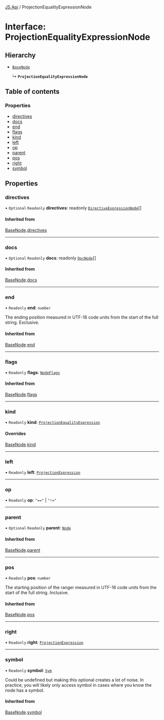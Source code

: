 [JS Api](../index.md) / ProjectionEqualityExpressionNode

# Interface: ProjectionEqualityExpressionNode

## Hierarchy

- [`BaseNode`](BaseNode.md)

  ↳ **`ProjectionEqualityExpressionNode`**

## Table of contents

### Properties

- [directives](ProjectionEqualityExpressionNode.md#directives)
- [docs](ProjectionEqualityExpressionNode.md#docs)
- [end](ProjectionEqualityExpressionNode.md#end)
- [flags](ProjectionEqualityExpressionNode.md#flags)
- [kind](ProjectionEqualityExpressionNode.md#kind)
- [left](ProjectionEqualityExpressionNode.md#left)
- [op](ProjectionEqualityExpressionNode.md#op)
- [parent](ProjectionEqualityExpressionNode.md#parent)
- [pos](ProjectionEqualityExpressionNode.md#pos)
- [right](ProjectionEqualityExpressionNode.md#right)
- [symbol](ProjectionEqualityExpressionNode.md#symbol)

## Properties

### directives

• `Optional` `Readonly` **directives**: readonly [`DirectiveExpressionNode`](DirectiveExpressionNode.md)[]

#### Inherited from

[BaseNode](BaseNode.md).[directives](BaseNode.md#directives)

___

### docs

• `Optional` `Readonly` **docs**: readonly [`DocNode`](DocNode.md)[]

#### Inherited from

[BaseNode](BaseNode.md).[docs](BaseNode.md#docs)

___

### end

• `Readonly` **end**: `number`

The ending position measured in UTF-16 code units from the start of the
full string. Exclusive.

#### Inherited from

[BaseNode](BaseNode.md).[end](BaseNode.md#end)

___

### flags

• `Readonly` **flags**: [`NodeFlags`](../enums/NodeFlags.md)

#### Inherited from

[BaseNode](BaseNode.md).[flags](BaseNode.md#flags)

___

### kind

• `Readonly` **kind**: [`ProjectionEqualityExpression`](../enums/SyntaxKind.md#projectionequalityexpression)

#### Overrides

[BaseNode](BaseNode.md).[kind](BaseNode.md#kind)

___

### left

• `Readonly` **left**: [`ProjectionExpression`](../index.md#projectionexpression)

___

### op

• `Readonly` **op**: ``"=="`` \| ``"!="``

___

### parent

• `Optional` `Readonly` **parent**: [`Node`](../index.md#node)

#### Inherited from

[BaseNode](BaseNode.md).[parent](BaseNode.md#parent)

___

### pos

• `Readonly` **pos**: `number`

The starting position of the ranger measured in UTF-16 code units from the
start of the full string. Inclusive.

#### Inherited from

[BaseNode](BaseNode.md).[pos](BaseNode.md#pos)

___

### right

• `Readonly` **right**: [`ProjectionExpression`](../index.md#projectionexpression)

___

### symbol

• `Readonly` **symbol**: [`Sym`](Sym.md)

Could be undefined but making this optional creates a lot of noise. In practice,
you will likely only access symbol in cases where you know the node has a symbol.

#### Inherited from

[BaseNode](BaseNode.md).[symbol](BaseNode.md#symbol)
